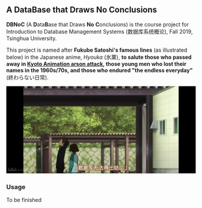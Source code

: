 ## A DataBase that Draws No Conclusions

**DBNoC** (A **D**ata**B**ase that Draws **No** **C**onclusions) is the course project for Introduction to Database Management Systems (数据库系统概论), Fall 2019, Tsinghua University.

This project is named after **Fukube Satoshi's famous lines** (as illustrated below) in the Japanese anime, *Hyouka* (氷菓), **to salute those who passed away in [Kyoto Animation arson attack](https://en.wikipedia.org/wiki/Kyoto_Animation_arson_attack), those young men who lost their names in the 1960s/70s, and those who endured "the endless everyday"** (終わらない日常).

![hyouka](hyouka.png)


### Usage

To be finished


